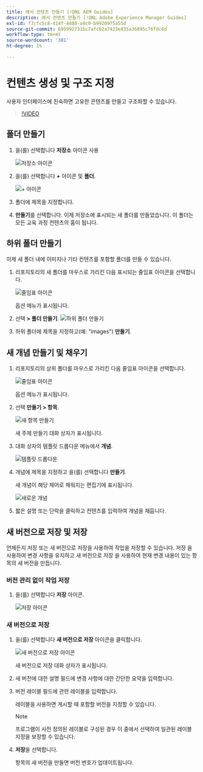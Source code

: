 ```yaml
---
title: 에서 컨텐츠 만들기 [!DNL AEM Guides]
description: 에서 컨텐츠 만들기 [!DNL Adobe Experience Manager Guides]
exl-id: f7cfc5c8-414f-4480-a9c9-b9920975a55d
source-git-commit: 6959927315c7afc62a7423e835a36895c76fdc6d
workflow-type: tm+mt
source-wordcount: '381'
ht-degree: 1%

---
```


# 컨텐츠 생성 및 구조 지정

사용자 인터페이스에 친숙하면 고유한 콘텐츠를 만들고 구조화할 수 있습니다.

>[!VIDEO](https://video.tv.adobe.com/v/336657?quality=12&learn=on)

## 폴더 만들기

1. 을(를) 선택합니다 **저장소** 아이콘 사용

   ![저장소 아이콘](images/common/repository-icon.png)

1. 을(를) 선택합니다 **+** 아이콘 및 **폴더**.

   ![+ 아이콘](images/lesson-3/+-icon.png)

1. 폴더에 제목을 지정합니다.
1. **만들기**를 선택합니다.
이제 저장소에 표시되는 새 폴더를 만들었습니다. 이 폴더는 모든 교육 과정 컨텐츠의 홈이 됩니다.

## 하위 폴더 만들기

이제 새 폴더 내에 이미지나 기타 컨텐츠를 포함할 폴더를 만들 수 있습니다.

1. 리포지토리의 새 폴더를 마우스로 가리킨 다음 표시되는 줄임표 아이콘을 선택합니다.

   ![줄임표 아이콘](images/lesson-3/ellipses-icon.png)

   옵션 메뉴가 표시됩니다.

1. 선택 **\> 폴더 만들기**.
   ![하위 폴더 만들기](images/lesson-3/create-subfolder-with-markings.png)

1. 하위 폴더에 제목을 지정하고(예: &quot;images&quot;) **만들기**.

## 새 개념 만들기 및 채우기

1. 리포지토리의 상위 폴더를 마우스로 가리킨 다음 줄임표 아이콘을 선택합니다.

   ![줄임표 아이콘](images/lesson-3/ellipses-icon.png)

   옵션 메뉴가 표시됩니다.

1. 선택 **만들기 \> 항목**.

   ![새 항목 만들기](images/lesson-3/create-topic-with-markings.png)

   새 주제 만들기 대화 상자가 표시됩니다.

1. 대화 상자의 템플릿 드롭다운 메뉴에서 **개념**.

   ![템플릿 드롭다운](images/lesson-3/dropdown-with-markings.png)

1. 개념에 제목을 지정하고 을(를) 선택합니다 **만들기**.

   새 개념이 해당 제어로 채워지는 편집기에 표시됩니다.

   ![새로운 개념](images/lesson-3/new-concept.png)

1. 짧은 설명 또는 단락을 클릭하고 컨텐츠를 입력하여 개념을 채웁니다.

## 새 버전으로 저장 및 저장

언제든지 저장 또는 새 버전으로 저장을 사용하여 작업을 저장할 수 있습니다. 저장 을 사용하여 변경 사항을 유지하고 새 버전으로 저장 을 사용하여 현재 변경 내용이 있는 항목의 새 버전을 만듭니다.

### 버전 관리 없이 작업 저장

1. 을(를) 선택합니다 **저장** 아이콘.

   ![저장 아이콘](images/common/save.png)

### 새 버전으로 저장

1. 을(를) 선택합니다 **새 버전으로 저장** 아이콘을 클릭합니다.

   ![새 버전으로 저장 아이콘](images/common/save-as-new-version.png)

   새 버전으로 저장 대화 상자가 표시됩니다.

1. 새 버전에 대한 설명 필드에 변경 사항에 대한 간단한 요약을 입력합니다.
1. 버전 레이블 필드에 관련 레이블을 입력합니다.

   레이블을 사용하면 게시할 때 포함할 버전을 지정할 수 있습니다.

   >[!NOTE]
   > 
   > 프로그램이 사전 정의된 레이블로 구성된 경우 이 중에서 선택하여 일관된 레이블 지정을 보장할 수 있습니다.

1. **저장**&#x200B;을 선택합니다.

   항목의 새 버전을 만들면 버전 번호가 업데이트됩니다.
